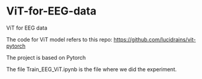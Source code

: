 # ViT-for-EEG-data
ViT for EEG data

The code for ViT model refers to this repo: https://github.com/lucidrains/vit-pytorch

The project is based on Pytorch

The file Train_EEG_ViT.ipynb is the file where we did the experiment.
